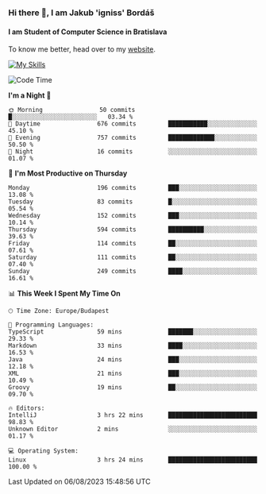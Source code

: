 ### Hi there 👋, I am Jakub 'igniss' Bordáš

#### I am Student of Computer Science in Bratislava
To know me better, head over to my [website](https://bordas.sk).

[![My Skills](https://skillicons.dev/icons?i=js,html,css,figma,svelte,java,kotlin,python,postgresql,typescript,nest,nodejs)](https://bordas.sk)


<!--START_SECTION:waka-->
![Code Time](http://img.shields.io/badge/Code%20Time-1%2C195%20hrs%2010%20mins-blue)

**I'm a Night 🦉** 

```text
🌞 Morning                50 commits          █░░░░░░░░░░░░░░░░░░░░░░░░   03.34 % 
🌆 Daytime                676 commits         ███████████░░░░░░░░░░░░░░   45.10 % 
🌃 Evening                757 commits         █████████████░░░░░░░░░░░░   50.50 % 
🌙 Night                  16 commits          ░░░░░░░░░░░░░░░░░░░░░░░░░   01.07 % 
```
📅 **I'm Most Productive on Thursday** 

```text
Monday                   196 commits         ███░░░░░░░░░░░░░░░░░░░░░░   13.08 % 
Tuesday                  83 commits          █░░░░░░░░░░░░░░░░░░░░░░░░   05.54 % 
Wednesday                152 commits         ███░░░░░░░░░░░░░░░░░░░░░░   10.14 % 
Thursday                 594 commits         ██████████░░░░░░░░░░░░░░░   39.63 % 
Friday                   114 commits         ██░░░░░░░░░░░░░░░░░░░░░░░   07.61 % 
Saturday                 111 commits         ██░░░░░░░░░░░░░░░░░░░░░░░   07.40 % 
Sunday                   249 commits         ████░░░░░░░░░░░░░░░░░░░░░   16.61 % 
```


📊 **This Week I Spent My Time On** 

```text
🕑︎ Time Zone: Europe/Budapest

💬 Programming Languages: 
TypeScript               59 mins             ███████░░░░░░░░░░░░░░░░░░   29.33 % 
Markdown                 33 mins             ████░░░░░░░░░░░░░░░░░░░░░   16.53 % 
Java                     24 mins             ███░░░░░░░░░░░░░░░░░░░░░░   12.18 % 
XML                      21 mins             ███░░░░░░░░░░░░░░░░░░░░░░   10.49 % 
Groovy                   19 mins             ██░░░░░░░░░░░░░░░░░░░░░░░   09.70 % 

🔥 Editors: 
IntelliJ                 3 hrs 22 mins       █████████████████████████   98.83 % 
Unknown Editor           2 mins              ░░░░░░░░░░░░░░░░░░░░░░░░░   01.17 % 

💻 Operating System: 
Linux                    3 hrs 24 mins       █████████████████████████   100.00 % 
```


 Last Updated on 06/08/2023 15:48:56 UTC
<!--END_SECTION:waka-->
